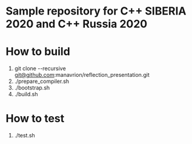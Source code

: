# Sample repository for C++ SIBERIA 2020 and C++ Russia 2020

# How to build

1. git clone --recursive git@github.com:manavrion/reflection_presentation.git
2. ./prepare_compiler.sh
2. ./bootstrap.sh
3. ./build.sh

# How to test

1. ./test.sh
